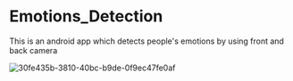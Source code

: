 # Emotions_Detection
This is an android app which detects people's emotions by using front and back camera

![30fe435b-3810-40bc-b9de-0f9ec47fe0af](https://user-images.githubusercontent.com/18017039/64907743-370b4200-d6ff-11e9-8499-83d9c47965fa.gif)
